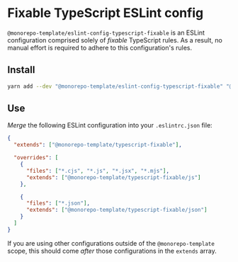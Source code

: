 # Fixable TypeScript ESLint config

`@monorepo-template/eslint-config-typescript-fixable` is an ESLint configuration
comprised solely of _fixable_ TypeScript rules. As a result, no manual effort is
required to adhere to this configuration's rules.

## Install

```sh
yarn add --dev "@monorepo-template/eslint-config-typescript-fixable" "@typescript-eslint/eslint-plugin" "@typescript-eslint/parser"
```

## Use

_Merge_ the following ESLint configuration into your `.eslintrc.json` file:

```json
{
  "extends": ["@monorepo-template/typescript-fixable"],

  "overrides": [
    {
      "files": ["*.cjs", "*.js", "*.jsx", "*.mjs"],
      "extends": ["@monorepo-template/typescript-fixable/js"]
    },

    {
      "files": ["*.json"],
      "extends": ["@monorepo-template/typescript-fixable/json"]
    }
  ]
}
```

If you are using other configurations outside of the `@monorepo-template` scope,
this should come _after_ those configurations in the `extends` array.
